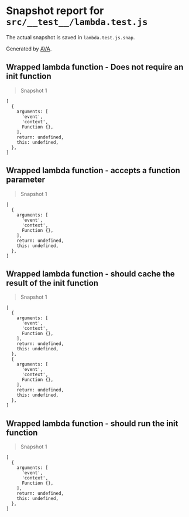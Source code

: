 # Snapshot report for `src/__test__/lambda.test.js`

The actual snapshot is saved in `lambda.test.js.snap`.

Generated by [AVA](https://ava.li).

## Wrapped lambda function - Does not require an init function

> Snapshot 1

    [
      {
        arguments: [
          'event',
          'context',
          Function {},
        ],
        return: undefined,
        this: undefined,
      },
    ]

## Wrapped lambda function - accepts a function parameter

> Snapshot 1

    [
      {
        arguments: [
          'event',
          'context',
          Function {},
        ],
        return: undefined,
        this: undefined,
      },
    ]

## Wrapped lambda function - should cache the result of the init function

> Snapshot 1

    [
      {
        arguments: [
          'event',
          'context',
          Function {},
        ],
        return: undefined,
        this: undefined,
      },
      {
        arguments: [
          'event',
          'context',
          Function {},
        ],
        return: undefined,
        this: undefined,
      },
    ]

## Wrapped lambda function - should run the init function

> Snapshot 1

    [
      {
        arguments: [
          'event',
          'context',
          Function {},
        ],
        return: undefined,
        this: undefined,
      },
    ]
